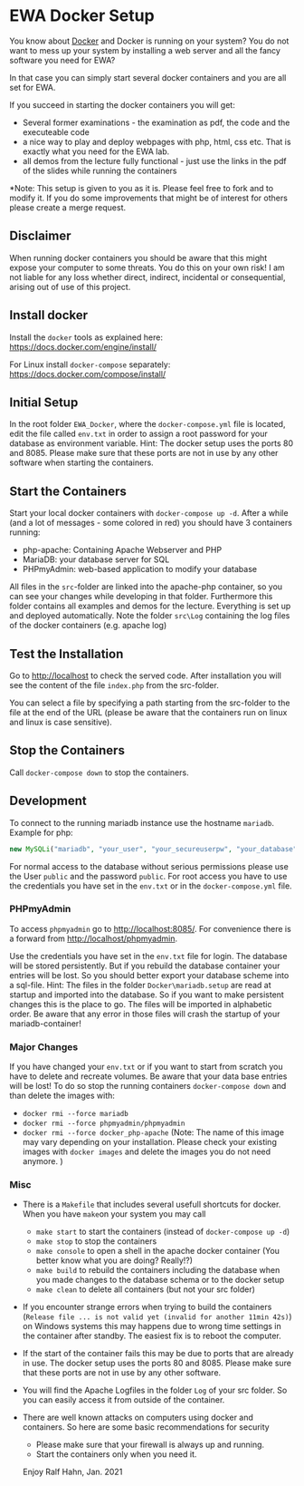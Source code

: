 # EWA Docker Setup
You know about [Docker](https://www.docker.com) and Docker is running on your system? You do not want to mess up your system by installing a web server and all the fancy software you need for EWA?

In that case you can simply start several docker containers and you are all set for EWA.

If you succeed in starting the docker containers you will get:
- Several former examinations - the examination as pdf, the code and the executeable code 
- a nice way to play and deploy webpages with php, html, css etc. That is exactly what you need for the EWA lab.
- all demos from the lecture fully functional - just use the links in the pdf of the slides while running the containers

*Note: This setup is given to you as it is. Please feel free to fork and to modify it. If you do some improvements that might be of interest for others please create a merge request.

## Disclaimer
When running docker containers you should be aware that this might expose your computer to some threats. You do this on your own risk! I am not liable for any loss whether direct, indirect, incidental or consequential, arising out of use of this project.

## Install docker

Install the `docker` tools as explained here: https://docs.docker.com/engine/install/

For Linux install `docker-compose` separately: https://docs.docker.com/compose/install/

## Initial Setup

In the root folder `EWA_Docker`, where the `docker-compose.yml` file is located, edit the file called `env.txt` in order to assign a root password for your database as environment variable.
Hint: The docker setup uses the ports 80 and 8085. Please make sure that these ports are not in use by any other software when starting the containers. 

## Start the Containers

Start your local docker containers with `docker-compose up -d`. 
After a while (and a lot of messages - some colored in red) you should have 3 containers running:
- php-apache: Containing Apache Webserver and PHP
- MariaDB: your database server for SQL
- PHPmyAdmin: web-based application to modify your database 

All files in the `src`-folder are linked into the apache-php container, so you can see your changes while developing in that folder. Furthermore this folder contains all examples and demos for the lecture. Everything is set up and deployed automatically.
Note the folder `src\Log` containing the log files of the docker containers (e.g. apache log)

## Test the Installation

Go to [http://localhost](http://localhost) to check the served code. After installation you will see the content of the file `index.php` from the src-folder. 

You can select a file by specifying a path starting from the src-folder to the file at the end of the URL (please be aware that the containers run on linux and linux is case sensitive).

## Stop the Containers
Call `docker-compose down` to stop the containers.

## Development

To connect to the running mariadb instance use the hostname `mariadb`.
Example for php:

```php
new MySQLi("mariadb", "your_user", "your_secureuserpw", "your_database");
```
For normal access to the database without serious permissions please use the User `public` and the password `public`. For root access you have to use the credentials you have set in the `env.txt` or in the `docker-compose.yml` file. 

### PHPmyAdmin

To access `phpmyadmin` go to [http://localhost:8085/](http://localhost:8085/). For convenience there is a forward from [http://localhost/phpmyadmin](http://localhost/phpmyadmin).

Use the credentials you have set in the `env.txt` file for login. The database will be stored persistently. But if you rebuild the database container your entries will be lost. So you should better export your database scheme into a sql-file. 
Hint: The files in the folder `Docker\mariadb.setup` are read at startup and imported into the database. So if you want to make persistent changes this is the place to go. The files will be imported in alphabetic order. Be aware that any error in those files will crash the startup of your mariadb-container!

### Major Changes
If you have changed your `env.txt` or if you want to start from scratch you have to delete and recreate volumes. Be aware that your data base entries will be lost!
To do so stop the running containers `docker-compose down` and than delete the images with: 
- `docker rmi --force mariadb`
- `docker rmi --force phpmyadmin/phpmyadmin`
- `docker rmi --force docker_php-apache` (Note: The name of this image may vary depending on your installation. Please check your existing images with `docker images` and delete the images you do not need anymore. )


### Misc
- There is a `Makefile` that includes several usefull shortcuts for docker. When you have `make`on your system you may call 
   - `make start` to start the containers (instead of `docker-compose up -d`)
   - `make stop` to stop the containers
   - `make console` to open a shell in the apache docker container (You better know what you are doing? Really!?)
   - `make build` to rebuild the containers including the database when you made changes to the database schema or to the docker setup
   - `make clean` to delete all containers (but not your src folder)

- If you encounter strange errors when trying to build the containers (`Release file ... is not valid yet (invalid for another 11min 42s)`) on Windows systems this may happens due to wrong time settings in the container after standby. The easiest fix is to reboot the computer.
- If the start of the container fails this may be due to ports that are already in use. The docker setup uses the ports 80 and 8085. Please make sure that these ports are not in use by any other software.
- You will find the Apache Logfiles in the folder `Log` of your src folder. So you can easily access it from outside of the container.
- There are well known attacks on computers using docker and containers. So here are some basic recommendations for security
  - Please make sure that your firewall is always up and running.
  - Start the containers only when you need it.
  
  Enjoy
  Ralf Hahn, Jan. 2021